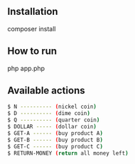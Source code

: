 Installation
-----------------
composer install


How to run
-----------------
php app.php


Available actions
-----------------
```bash
$ N ---------- (nickel coin)
$ D ---------- (dime coin)
$ Q ---------- (quarter coin)
$ DOLLAR ----- (dollar coin)
$ GET-A ------ (buy product A)
$ GET-B ------ (buy product B)
$ GET-C ------ (buy product C)
$ RETURN-MONEY (return all money left)
```
